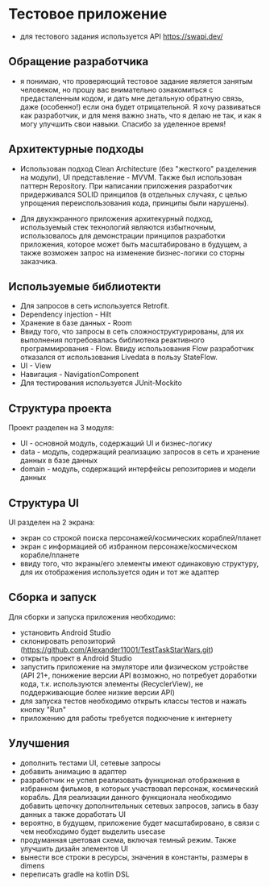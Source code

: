# Тестовое приложение
* для тестового задания используется API https://swapi.dev/

## Обращение разработчика
* я понимаю, что проверяющий тестовое задание является занятым человеком, но прошу вас внимательно
  ознакомиться с предасталенным кодом, и дать мне детальную обратную связь, даже (особенно!) если она
  будет отрицательной. Я хочу развиваться как разработчик, и для меня важно знать, что я делаю не так,
  и как я могу улучшить свои навыки. Спасибо за уделенное время!

## Архитектурные подходы
* Использован подход Clean Architecture (без "жесткого" разделения на модули), UI представление - MVVM.
Также был использован паттерн Repository.  При написании приложения разработчик придерживался SOLID
принципов (в отдельных случаях, с целью упрощения переиспользования кода, принципы были нарушены).

* Для двухэкранного приложения архитекурный подход, используемый стек технологий являются избытночным,
использовалось для демонстрации принципов разработки приложения, которое может быть масштабировано в 
будущем, а также возможен запрос на изменение бизнес-логики со сторны заказчика. 

## Используемые библиотекти
* Для запросов в сеть используется Retrofit.
* Dependency injection - Hilt
* Хранение в базе данных - Room
* Ввиду того, что запросы в сеть сложноструктурированы, для их выполнения потребовалась библиотека
реактивного программирования  - Flow. Ввиду использования Flow разработчик отказался от использования 
Livedata в пользу StateFlow.
* UI - View
* Навигация - NavigationСomponent
* Для тестирования используется JUnit-Mockito

## Структура проекта
Проект разделен на 3 модуля:
* UI - основной модуль, содержащий UI и бизнес-логику
* data - модуль, содержащий реализацию запросов в сеть и хранение данных в базе данных
* domain - модуль, содержащий интерфейсы репозиториев и модели данных

## Структура UI
UI разделен на 2 экрана:
* экран со строкой поиска персонажей/космических кораблей/планет
* экран с информацией об избранном персонаже/космическом корабле/планете
* ввиду того, что экраны/его элементы имеют одинаковую структуру, для их отображения используется один и тот же адаптер

## Сборка и запуск
Для сборки и запуска приложения необходимо:
* установить Android Studio
* склонировать репозиторий (https://github.com/Alexander11001/TestTaskStarWars.git)
* открыть проект в Android Studio
* запустить приложение на эмуляторе или физическом устройстве (API 21+, понижение версии API 
возможно, но потребует доработки кода, т.к. используются элементы (RecyclerView), не поддерживающие 
более низкие версии API)
* для запуска тестов необходимо открыть классы тестов и нажать кнопку "Run"
* приложению для работы требуется подкючение к интернету

## Улучшения
* дополнить тестами UI, сетевые запросы
* добавить анимацию в адаптер
* разработчик не успел реализовать функционал отображения в избранном фильмов, в которых участвовал
персонаж, космический корабль. Для реализации данного функционала необходимо добавить цепочку 
дополнительных сетевых запросов, запись в базу данных а также доработать UI
* вероятно, в будущем, приложение будет масштабировано, в связи с чем необходимо будет выделить 
usecase
* продуманная цветовая схема, включая темный режим. Также улучшить дизайн элементов UI
* вынести все строки в ресурсы, значения в константы, размеры в dimens
* переписать gradle на kotlin DSL





